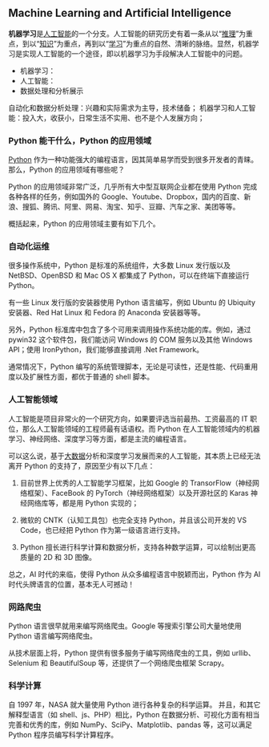 <!-- Data processing and analysis -->
<!-- 数据处理和分析 -->

## Machine Learning and Artificial Intelligence

**机器学习**是[人工智能](https://zh.wikipedia.org/wiki/%E4%BA%BA%E5%B7%A5%E6%99%BA%E8%83%BD "人工智能")的一个分支。人工智能的研究历史有着一条从以“[推理](https://zh.wikipedia.org/wiki/%E6%8E%A8%E7%90%86 "推理")”为重点，到以“[知识](https://zh.wikipedia.org/wiki/%E7%9F%A5%E8%AF%86 "知识")”为重点，再到以“[学习](https://zh.wikipedia.org/wiki/%E5%AD%A6%E4%B9%A0 "学习")”为重点的自然、清晰的脉络。显然，机器学习是实现人工智能的一个途径，即以机器学习为手段解决人工智能中的问题。

- 机器学习：
- 人工智能：
- 数据处理和分析展示

自动化和数据分析处理：兴趣和实际需求为主导，技术储备；
机器学习和人工智能：投入大，收获小，日常生活不实用、也不是个人发展方向；

### Python 能干什么，Python 的应用领域

[Python](http://c.biancheng.net/python/) 作为一种功能强大的编程语言，因其简单易学而受到很多开发者的青睐。那么，Python 的应用领域有哪些呢？

Python 的应用领域非常广泛，几乎所有大中型互联网企业都在使用 Python 完成各种各样的任务，例如国外的 Google、Youtube、Dropbox，国内的百度、新浪、搜狐、腾讯、阿里、网易、淘宝、知乎、豆瓣、汽车之家、美团等等。

概括起来，Python 的应用领域主要有如下几个。

### 自动化运维

很多操作系统中，Python 是标准的系统组件，大多数 Linux 发行版以及 NetBSD、OpenBSD 和 Mac OS X 都集成了 Python，可以在终端下直接运行 Python。

有一些 Linux 发行版的安装器使用 Python 语言编写，例如 Ubuntu 的 Ubiquity 安装器、Red Hat Linux 和 Fedora 的 Anaconda 安装器等等。

另外，Python 标准库中包含了多个可用来调用操作系统功能的库。例如，通过 pywin32 这个软件包，我们能访问 Windows 的 COM 服务以及其他 Windows API；使用 IronPython，我们能够直接调用 .Net Framework。

通常情况下，Python 编写的系统管理脚本，无论是可读性，还是性能、代码重用度以及扩展性方面，都优于普通的 shell 脚本。

### 人工智能领域

人工智能是项目非常火的一个研究方向，如果要评选当前最热、工资最高的 IT 职位，那么人工智能领域的工程师最有话语权。而 Python 在人工智能领域内的机器学习、神经网络、深度学习等方面，都是主流的编程语言。

可以这么说，基于[大数据](http://c.biancheng.net/big_data/)分析和深度学习发展而来的人工智能，其本质上已经无法离开 Python 的支持了，原因至少有以下几点：

1. 目前世界上优秀的人工智能学习框架，比如 Google 的 TransorFlow（神经网络框架）、FaceBook 的 PyTorch（神经网络框架）以及开源社区的 Karas 神经网络库等，都是用 Python 实现的；

2. 微软的 CNTK（认知工具包）也完全支持 Python，并且该公司开发的 VS Code，也已经把 Python 作为第一级语言进行支持。

3. Python 擅长进行科学计算和数据分析，支持各种数学运算，可以绘制出更高质量的 2D 和 3D 图像。

总之，AI 时代的来临，使得 Python 从众多编程语言中脱颖而出，Python 作为 AI 时代头牌语言的位置，基本无人可撼动！

### 网路爬虫

Python 语言很早就用来编写网络爬虫。Google 等搜索引擎公司大量地使用 Python 语言编写网络爬虫。

从技术层面上将，Python 提供有很多服务于编写网络爬虫的工具，例如 urllib、Selenium 和 BeautifulSoup 等，还提供了一个网络爬虫框架 Scrapy。

### 科学计算

自 1997 年，NASA 就大量使用 Python 进行各种复杂的科学运算。
并且，和其它解释型语言（如 shell、js、PHP）相比，Python 在数据分析、可视化方面有相当完善和优秀的库，例如 NumPy、SciPy、Matplotlib、pandas 等，这可以满足 Python 程序员编写科学计算程序。
